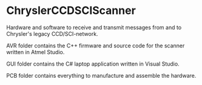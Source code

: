 # ChryslerCCDSCIScanner
Hardware and software to receive and transmit messages from and to Chrysler's legacy CCD/SCI-network.

AVR folder contains the C++ firmware and source code for the scanner written in Atmel Studio.

GUI folder contains the C# laptop application written in Visual Studio.

PCB folder contains everything to manufacture and assemble the hardware.

